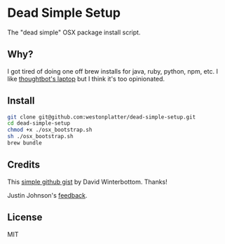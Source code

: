 # Dead Simple Setup

The "dead simple" OSX package install script.

## Why?

I got tired of doing one off brew installs for java, ruby, python, npm, etc. I like [thoughtbot's laptop](https://github.com/thoughtbot/laptop) but I think it's too opinionated.

## Install

```bash
git clone git@github.com:westonplatter/dead-simple-setup.git
cd dead-simple-setup
chmod +x ./osx_bootstrap.sh
sh ./osx_bootstrap.sh
brew bundle
```

## Credits
This [simple github gist](https://gist.github.com/codeinthehole/26b37efa67041e1307db) by David Winterbottom. Thanks!

Justin Johnson's [feedback](https://twitter.com/balduncle/status/874583640285556736).

## License
MIT
